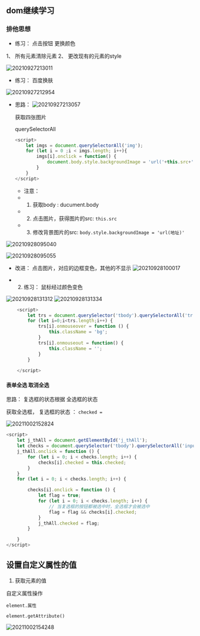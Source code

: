 ## dom继续学习

### 排他思想

- 练习： 点击按钮 更换颜色

1、 所有元素清除元素
2、 更改现有的元素的style

![20210927213011](https://xd-imgsubmit.oss-cn-beijing.aliyuncs.com/images/20210927213011.png)

- 练习： 百度换肤

![20210927212954](https://xd-imgsubmit.oss-cn-beijing.aliyuncs.com/images/20210927212954.png)

  - 思路：
    ![20210927213057](https://xd-imgsubmit.oss-cn-beijing.aliyuncs.com/images/20210927213057.png)

    获取四张图片

    querySelectorAll

    ```javascript
    <script>
        let imgs = document.querySelectorAll('img');
        for (let i = 0 ;i < imgs.length; i++){
            imgs[i].onclick = function() {
                document.body.style.backgroundImage = 'url('+this.src+')';
            }
        }
    </script> 
    ```
    - 注意： 
    - 1. 获取body : ducument.body
    - 2. 点击图片，获得图片的src: `this.src`
    - 3. 修改背景图片的src:
      `body.style.backgroundImage = 'url(地址)'`

  ![20210928095040](https://xd-imgsubmit.oss-cn-beijing.aliyuncs.com/images/20210928095040.png)

  ![20210928095055](https://xd-imgsubmit.oss-cn-beijing.aliyuncs.com/images/20210928095055.png)
  - 改进： 点击图片，对应的边框变色，其他的不显示
    ![20210928100017](https://xd-imgsubmit.oss-cn-beijing.aliyuncs.com/images/20210928100017.png)

- 2. 练习： 鼠标经过颜色变色

![20210928131312](https://xd-imgsubmit.oss-cn-beijing.aliyuncs.com/images/20210928131312.png)
![20210928131334](https://xd-imgsubmit.oss-cn-beijing.aliyuncs.com/images/20210928131334.png)

```javascript
    <script>
        let trs = document.querySelector('tbody').querySelectorAll('tr');
        for (let i=0;i<trs.length;i++) {
            trs[i].onmouseover = function () {
                this.className = 'bg';
            }
            trs[i].onmouseout = function() {
                this.className = '';
            }
        }
        
    </script>
```

#### 表单全选 取消全选

思路： 复选框的状态根据 全选框的状态

获取全选框， 
复选框的状态 ： `checked = `

![20211002152824](https://xd-imgsubmit.oss-cn-beijing.aliyuncs.com/images/20211002152824.png)

```javascript
<script>
    let j_thAll = document.getElementById('j_thAll');
    let checks = document.querySelector('tbody').querySelectorAll('input');
    j_thAll.onclick = function () {
        for (let i = 0; i < checks.length; i++) {
            checks[i].checked = this.checked;
        }
    }
    for (let i = 0; i < checks.length; i++) {

        checks[i].onclick = function () {
            let flag = true;
            for (let i = 0; i < checks.length; i++) {
                // 当复选框的按钮都被选中时，全选框才会被选中
                flag = flag && checks[i].checked;
            }
            j_thAll.checked = flag;
        }

    }
</script>
```
## 设置自定义属性的值

1. 获取元素的值

自定义属性操作

`element.属性`

`element.getAttribute()`

![20211002154248](https://xd-imgsubmit.oss-cn-beijing.aliyuncs.com/images/20211002154248.png)